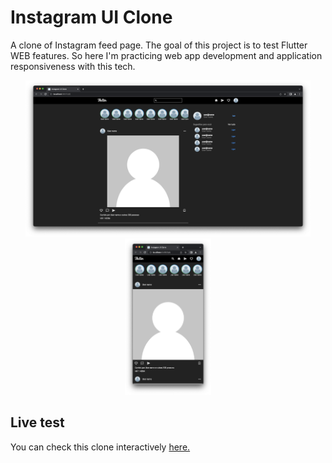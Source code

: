<!-- description section-->

# Instagram UI Clone

<p> A clone of Instagram feed page. The goal of this project is to test Flutter WEB features. So here I'm practicing web app development and application responsiveness with this tech.</p>

<p float="left" align="center">
    <img height="250" src="readme-images/full-screen.png">
    <img height="250" src="readme-images/small-screen.png">
</p>

<!--Page link section-->

## Live test

<p> You can check this clone interactively <a href="##">here.</a></p>
